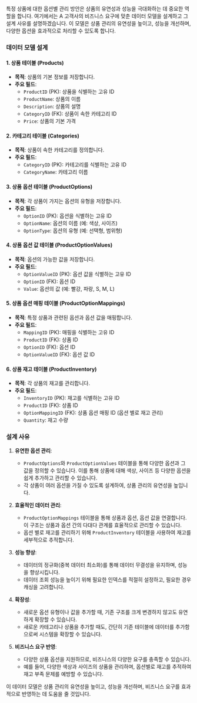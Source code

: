 특정 상품에 대한 옵션별 관리 방안은 상품의 유연성과 성능을 극대화하는 데 중요한 역할을 합니다. 여기에서는 A 고객사의 비즈니스 요구에 맞춘 데이터 모델을 설계하고 그 설계 사유를 설명하겠습니다. 이 모델은 상품 관리의 유연성을 높이고, 성능을 개선하며, 다양한 옵션을 효과적으로 처리할 수 있도록 합니다.

### 데이터 모델 설계

#### 1. **상품 테이블 (Products)**
- **목적**: 상품의 기본 정보를 저장합니다.
- **주요 필드**:
  - `ProductID` (PK): 상품을 식별하는 고유 ID
  - `ProductName`: 상품의 이름
  - `Description`: 상품의 설명
  - `CategoryID` (FK): 상품이 속한 카테고리 ID
  - `Price`: 상품의 기본 가격

#### 2. **카테고리 테이블 (Categories)**
- **목적**: 상품이 속한 카테고리를 정의합니다.
- **주요 필드**:
  - `CategoryID` (PK): 카테고리를 식별하는 고유 ID
  - `CategoryName`: 카테고리 이름

#### 3. **상품 옵션 테이블 (ProductOptions)**
- **목적**: 각 상품이 가지는 옵션의 유형을 저장합니다.
- **주요 필드**:
  - `OptionID` (PK): 옵션을 식별하는 고유 ID
  - `OptionName`: 옵션의 이름 (예: 색상, 사이즈)
  - `OptionType`: 옵션의 유형 (예: 선택형, 범위형)

#### 4. **상품 옵션 값 테이블 (ProductOptionValues)**
- **목적**: 옵션의 가능한 값을 저장합니다.
- **주요 필드**:
  - `OptionValueID` (PK): 옵션 값을 식별하는 고유 ID
  - `OptionID` (FK): 옵션 ID
  - `Value`: 옵션의 값 (예: 빨강, 파랑, S, M, L)

#### 5. **상품 옵션 매핑 테이블 (ProductOptionMappings)**
- **목적**: 특정 상품과 관련된 옵션과 옵션 값을 매핑합니다.
- **주요 필드**:
  - `MappingID` (PK): 매핑을 식별하는 고유 ID
  - `ProductID` (FK): 상품 ID
  - `OptionID` (FK): 옵션 ID
  - `OptionValueID` (FK): 옵션 값 ID

#### 6. **상품 재고 테이블 (ProductInventory)**
- **목적**: 각 상품의 재고를 관리합니다.
- **주요 필드**:
  - `InventoryID` (PK): 재고를 식별하는 고유 ID
  - `ProductID` (FK): 상품 ID
  - `OptionMappingID` (FK): 상품 옵션 매핑 ID (옵션 별로 재고 관리)
  - `Quantity`: 재고 수량

### 설계 사유

1. **유연한 옵션 관리**:
   - `ProductOptions`와 `ProductOptionValues` 테이블을 통해 다양한 옵션과 그 값을 정의할 수 있습니다. 이를 통해 상품에 대해 색상, 사이즈 등 다양한 옵션을 쉽게 추가하고 관리할 수 있습니다.
   - 각 상품이 여러 옵션을 가질 수 있도록 설계하여, 상품 관리의 유연성을 높입니다.

2. **효율적인 데이터 관리**:
   - `ProductOptionMappings` 테이블을 통해 상품과 옵션, 옵션 값을 연결합니다. 이 구조는 상품과 옵션 간의 다대다 관계를 효율적으로 관리할 수 있습니다.
   - 옵션 별로 재고를 관리하기 위해 `ProductInventory` 테이블을 사용하여 재고를 세부적으로 추적합니다.

3. **성능 향상**:
   - 데이터의 정규화(중복 데이터 최소화)를 통해 데이터 무결성을 유지하며, 성능을 향상시킵니다. 
   - 데이터 조회 성능을 높이기 위해 필요한 인덱스를 적절히 설정하고, 필요한 경우 캐싱을 고려합니다.

4. **확장성**:
   - 새로운 옵션 유형이나 값을 추가할 때, 기존 구조를 크게 변경하지 않고도 유연하게 확장할 수 있습니다.
   - 새로운 카테고리나 상품을 추가할 때도, 간단히 기존 테이블에 데이터를 추가함으로써 시스템을 확장할 수 있습니다.

5. **비즈니스 요구 반영**:
   - 다양한 상품 옵션을 지원하므로, 비즈니스의 다양한 요구를 충족할 수 있습니다. 
   - 예를 들어, 다양한 색상과 사이즈의 상품을 관리하며, 옵션별로 재고를 추적하여 재고 부족 문제를 예방할 수 있습니다.

이 데이터 모델은 상품 관리의 유연성을 높이고, 성능을 개선하며, 비즈니스 요구를 효과적으로 반영하는 데 도움을 줄 것입니다.
